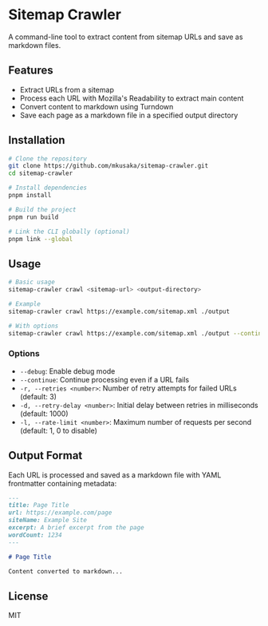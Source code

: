 # Sitemap Crawler

A command-line tool to extract content from sitemap URLs and save as markdown files.

## Features

- Extract URLs from a sitemap
- Process each URL with Mozilla's Readability to extract main content
- Convert content to markdown using Turndown
- Save each page as a markdown file in a specified output directory

## Installation

```bash
# Clone the repository
git clone https://github.com/mkusaka/sitemap-crawler.git
cd sitemap-crawler

# Install dependencies
pnpm install

# Build the project
pnpm run build

# Link the CLI globally (optional)
pnpm link --global
```

## Usage

```bash
# Basic usage
sitemap-crawler crawl <sitemap-url> <output-directory>

# Example
sitemap-crawler crawl https://example.com/sitemap.xml ./output

# With options
sitemap-crawler crawl https://example.com/sitemap.xml ./output --continue --rate-limit 2
```

### Options

- `--debug`: Enable debug mode
- `--continue`: Continue processing even if a URL fails
- `-r, --retries <number>`: Number of retry attempts for failed URLs (default: 3)
- `-d, --retry-delay <number>`: Initial delay between retries in milliseconds (default: 1000)
- `-l, --rate-limit <number>`: Maximum number of requests per second (default: 1, 0 to disable)

## Output Format

Each URL is processed and saved as a markdown file with YAML frontmatter containing metadata:

```markdown
---
title: Page Title
url: https://example.com/page
siteName: Example Site
excerpt: A brief excerpt from the page
wordCount: 1234
---

# Page Title

Content converted to markdown...
```

## License

MIT
